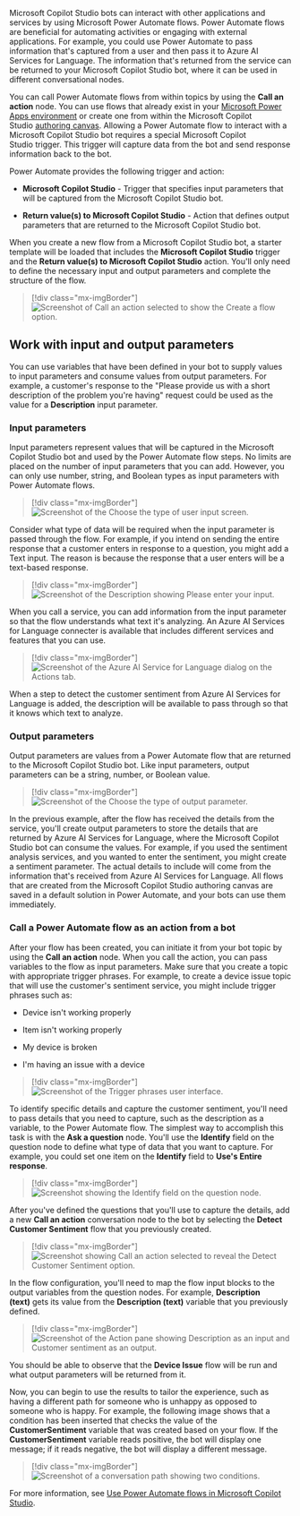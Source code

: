 Microsoft Copilot Studio bots can interact with other applications and services by using Microsoft Power Automate flows. Power Automate flows are beneficial for automating activities or engaging with external applications. For example, you could use Power Automate to pass information that's captured from a user and then pass it to Azure AI Services for Language. The information that's returned from the service can be returned to your Microsoft Copilot Studio bot, where it can be used in different conversational nodes.

You can call Power Automate flows from within topics by using the **Call an action** node. You can use flows that already exist in your [Microsoft Power Apps environment](/power-virtual-agents/environments-first-run-experience/?azure-portal=true) or create one from within the Microsoft Copilot Studio [authoring canvas](/power-virtual-agents/authoring-create-edit-topics/?azure-portal=true). Allowing a Power Automate flow to interact with a Microsoft Copilot Studio bot requires a special Microsoft Copilot Studio trigger. This trigger will capture data from the bot and send response information back to the bot.

Power Automate provides the following trigger and action:

- **Microsoft Copilot Studio** - Trigger that specifies input parameters that will be captured from the Microsoft Copilot Studio bot.

- **Return value(s) to Microsoft Copilot Studio** - Action that defines output parameters that are returned to the Microsoft Copilot Studio bot.

When you create a new flow from a Microsoft Copilot Studio bot, a starter template will be loaded that includes the **Microsoft Copilot Studio** trigger and the **Return value(s) to Microsoft Copilot Studio** action. You'll only need to define the necessary input and output parameters and complete the structure of the flow.

> [!div class="mx-imgBorder"]
> ![Screenshot of Call an action selected to show the Create a flow option.](../media/create-flow.png)

## Work with input and output parameters

You can use variables that have been defined in your bot to supply values to input parameters and consume values from output parameters. For example, a customer's response to the "Please provide us with a short description of the problem you're having" request could be used as the value for a **Description** input parameter.

### Input parameters

Input parameters represent values that will be captured in the Microsoft Copilot Studio bot and used by the Power Automate flow steps. No limits are placed on the number of input parameters that you can add. However, you can only use number, string, and Boolean types as input parameters with Power Automate flows.

> [!div class="mx-imgBorder"]
> ![Screenshot of the Choose the type of user input screen.](../media/input-parameter.png)

Consider what type of data will be required when the input parameter is passed through the flow. For example, if you intend on sending the entire response that a customer enters in response to a question, you might add a Text input. The reason is because the response that a user enters will be a text-based response.

> [!div class="mx-imgBorder"]
> ![Screenshot of the Description showing Please enter your input.](../media/description.png)

When you call a service, you can add information from the input parameter so that the flow understands what text it's analyzing. An Azure AI Services for Language connecter is available that includes different services and features that you can use.

> [!div class="mx-imgBorder"]
> ![Screenshot of the Azure AI Service for Language dialog on the Actions tab.](../media/call-connector.png)

When a step to detect the customer sentiment from Azure AI Services for Language is added, the description will be available to pass through so that it knows which text to analyze.

### Output parameters

Output parameters are values from a Power Automate flow that are returned to the Microsoft Copilot Studio bot. Like input parameters, output parameters can be a string, number, or Boolean value.

> [!div class="mx-imgBorder"]
> ![Screenshot of the Choose the type of output parameter.](../media/output-parameter.png)

In the previous example, after the flow has received the details from the service, you'll create output parameters to store the details that are returned by Azure AI Services for Language, where the Microsoft Copilot Studio bot can consume the values. For example, if you used the sentiment analysis services, and you wanted to enter the sentiment, you might create a sentiment parameter. The actual details to include will come from the information that's received from Azure AI Services for Language. All flows that are created from the Microsoft Copilot Studio authoring canvas are saved in a default solution in Power Automate, and your bots can use them immediately.

### Call a Power Automate flow as an action from a bot

After your flow has been created, you can initiate it from your bot topic by using the **Call an action** node. When you call the action, you can pass variables to the flow as input parameters. Make sure that you create a topic with appropriate trigger phrases. For example, to create a device issue topic that will use the customer's sentiment service, you might include trigger phrases such as:

- Device isn't working properly

- Item isn't working properly

- My device is broken

- I'm having an issue with a device

> [!div class="mx-imgBorder"]
> ![Screenshot of the Trigger phrases user interface.](../media/trigger-phrases.png)

To identify specific details and capture the customer sentiment, you'll need to pass details that you need to capture, such as the description as a variable, to the Power Automate flow. The simplest way to accomplish this task is with the **Ask a question** node. You'll use the **Identify** field on the question node to define what type of data that you want to capture. For example, you could set one item on the **Identify** field to **Use's Entire response**.

> [!div class="mx-imgBorder"]
> ![Screenshot showing the Identify field on the question node.](../media/create-question.png)

After you've defined the questions that you'll use to capture the details, add a new **Call an action** conversation node to the bot by selecting the **Detect Customer Sentiment** flow that you previously created.

> [!div class="mx-imgBorder"]
> ![Screenshot showing Call an action selected to reveal the Detect Customer Sentiment option.](../media/call-action.png)

In the flow configuration, you'll need to map the flow input blocks to the output variables from the question nodes. For example, **Description (text)** gets its value from the **Description (text)** variable that you previously defined.

> [!div class="mx-imgBorder"]
> ![Screenshot of the Action pane showing Description as an input and Customer sentiment as an output.](../media/customer-sentiment.png)

You should be able to observe that the **Device Issue** flow will be run and what output parameters will be returned from it.

Now, you can begin to use the results to tailor the experience, such as having a different path for someone who is unhappy as opposed to someone who is happy. For example, the following image shows that a condition has been inserted that checks the value of the **CustomerSentiment** variable that was created based on your flow. If the **CustomerSentiment** variable reads positive, the bot will display one message; if it reads negative, the bot will display a different message.

> [!div class="mx-imgBorder"]
> ![Screenshot of a conversation path showing two conditions.](../media/conversation-path.png)

For more information, see [Use Power Automate flows in Microsoft Copilot Studio](/power-virtual-agents/advanced-flow/?azure-portal=true).
